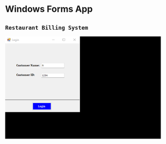 # Windows Forms App 
## `Restaurant Billing System` <br>
![](3.%20Restaurant%20Billing%20System/Restaurant%20Billing%20System/bin/sample.gif)
